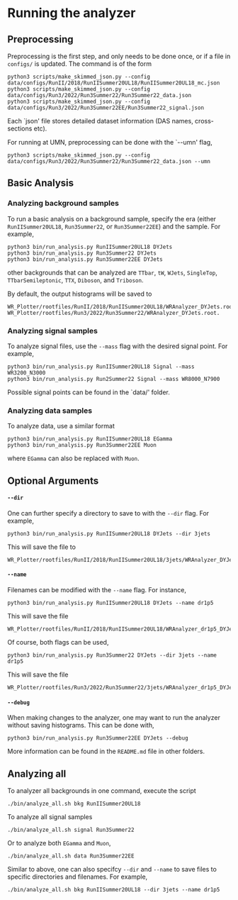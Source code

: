 # Running the analyzer

## Preprocessing
Preprocessing is the first step, and only needs to be done once, or if a file in `configs/` is updated. The command is of the form 
```
python3 scripts/make_skimmed_json.py --config data/configs/RunII/2018/RunIISummer20UL18/RunIISummer20UL18_mc.json
python3 scripts/make_skimmed_json.py --config data/configs/Run3/2022/Run3Summer22/Run3Summer22_data.json
python3 scripts/make_skimmed_json.py --config data/configs/Run3/2022/Run3Summer22EE/Run3Summer22_signal.json
```
Each `json' file stores detailed dataset information (DAS names, cross-sections etc).

For running at UMN, preprocessing can be done with the `--umn' flag,
```
python3 scripts/make_skimmed_json.py --config data/configs/Run3/2022/Run3Summer22/Run3Summer22_data.json --umn
```

## Basic Analysis
### Analyzing background samples
To run a basic analysis on a background sample, specify the era (either `RunIISummer20UL18`, `Run3Summer22`, or `Run3Summer22EE`) and the sample. For example,
```
python3 bin/run_analysis.py RunIISummer20UL18 DYJets
python3 bin/run_analysis.py Run3Summer22 DYJets
python3 bin/run_analysis.py Run3Summer22EE DYJets
```
other backgrounds that can be analyzed are `TTbar`, `tW`, `WJets`, `SingleTop`, `TTbarSemileptonic`, `TTX`, `Diboson`, and `Triboson`.

By default, the output histograms will be saved to
```
WR_Plotter/rootfiles/RunII/2018/RunIISummer20UL18/WRAnalyzer_DYJets.root.
WR_Plotter/rootfiles/Run3/2022/Run3Summer22/WRAnalyzer_DYJets.root.
```

### Analyzing signal samples
To analyze signal files, use the `--mass` flag with the desired signal point. For example,
```
python3 bin/run_analysis.py RunIISummer20UL18 Signal --mass WR3200_N3000
python3 bin/run_analysis.py Run2Summer22 Signal --mass WR8000_N7900
```
Possible signal points can be found in the `data/' folder.

### Analyzing data samples
To analyze data, use a similar format
```
python3 bin/run_analysis.py RunIISummer20UL18 EGamma
python3 bin/run_analysis.py Run3Summer22EE Muon
```
where `EGamma` can also be replaced with `Muon`.


## Optional Arguments

#### `--dir`
One can further specify a directory to save to with the  `--dir` flag. For example, 
```
python3 bin/run_analysis.py RunIISummer20UL18 DYJets --dir 3jets
```
This will save the file to 
```
WR_Plotter/rootfiles/RunII/2018/RunIISummer20UL18/3jets/WRAnalyzer_DYJets.root.
```

#### `--name`
Filenames can be modified with the `--name` flag. For instance,
```
python3 bin/run_analysis.py RunIISummer20UL18 DYJets --name dr1p5
```
This will save the file 
```
WR_Plotter/rootfiles/RunII/2018/RunIISummer20UL18/WRAnalyzer_dr1p5_DYJets.root.
```
Of course, both flags can be used,
```
python3 bin/run_analysis.py Run3Summer22 DYJets --dir 3jets --name dr1p5
```
This will save the file
```
WR_Plotter/rootfiles/Run3/2022/Run3Summer22/3jets/WRAnalyzer_dr1p5_DYJets.root.
```

#### `--debug`
When making changes to the analyzer, one may want to run the analyzer without saving histograms. This can be done with,
```
python3 bin/run_analysis.py Run3Summer22EE DYJets --debug
```

More information can be found in the `README.md` file in other folders.

## Analyzing all
To analyzer all backgrounds in one command, execute the script
```
./bin/analyze_all.sh bkg RunIISummer20UL18
```
To analyze all signal samples
```
./bin/analyze_all.sh signal Run3Summer22
```
Or to analyze both `EGamma` and `Muon`,
```
./bin/analyze_all.sh data Run3Summer22EE
```
Similar to above, one can also specifcy `--dir` and `--name` to save files to specific directories and filenames. For example,
```
./bin/analyze_all.sh bkg RunIISummer20UL18 --dir 3jets --name dr1p5
```
